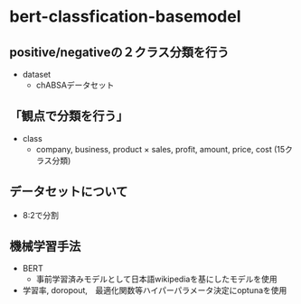 # bert-classfication-basemodel

## positive/negativeの２クラス分類を行う

- dataset
  - chABSAデータセット

## 「観点で分類を行う」

- class
  - company, business, product × sales, profit, amount, price, cost (15クラス分類)

## データセットについて

- 8:2で分割

## 機械学習手法

- BERT
  - 事前学習済みモデルとして日本語wikipediaを基にしたモデルを使用
- 学習率, doropout,　最適化関数等ハイパーパラメータ決定にoptunaを使用

